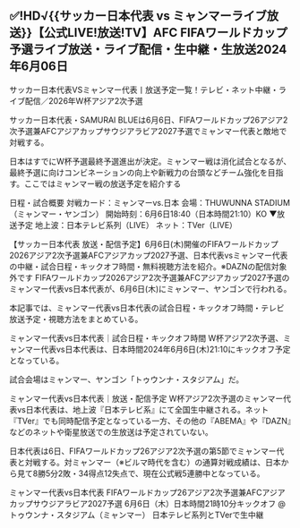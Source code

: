 <h2>✅!HD√{{サッカー日本代表 vs ミャンマーライブ放送}}【公式LIVE!放送!TV】AFC FIFAワールドカップ予選ライブ放送・ライブ配信・生中継・生放送2024年6月06日</h2>

サッカー日本代表VSミャンマー代表丨放送予定一覧！テレビ・ネット中継・ライブ配信／2026年W杯アジア2次予選

サッカー日本代表・SAMURAI BLUEは6月6日、FIFAワールドカップ26アジア2次予選兼AFCアジアカップサウジアラビア2027予選でミャンマー代表と敵地で対戦する。

日本はすでにW杯予選最終予選進出が決定。ミャンマー戦は消化試合となるが、最終予選に向けコンビネーションの向上や新戦力の台頭などチーム強化を目指す。ここではミャンマー戦の放送予定を紹介する

日程・試合概要
対戦カード：ミャンマーvs.日本
会場：THUWUNNA STADIUM（ミャンマー・ヤンゴン）
開始時刻：6月6日18:40（日本時間21:10）KO
▼放送予定
地上波：日本テレビ系列（LIVE）
ネット：TVer（LIVE）

【サッカー日本代表 放送・配信予定】6月6日(木)開催のFIFAワールドカップ2026アジア2次予選兼AFCアジアカップ2027予選、日本代表vsミャンマー代表の中継・試合日程・キックオフ時間・無料視聴方法を紹介。※DAZNの配信対象外です
FIFAワールドカップ2026アジア2次予選兼AFCアジアカップ2027予選のミャンマー代表vs日本代表が、6月6日(木)にミャンマー、ヤンゴンで行われる。

本記事では、ミャンマー代表vs日本代表の試合日程・キックオフ時間・テレビ放送予定・視聴方法をまとめている。

ミャンマー代表vs日本代表｜試合日程・キックオフ時間
W杯アジア2次予選、ミャンマー代表vs日本代表は、日本時間2024年6月6日(木)21:10にキックオフ予定となっている。

試合会場はミャンマー、ヤンゴン「トゥウンナ・スタジアム」だ。

ミャンマー代表vs日本代表｜放送・配信予定
W杯アジア2次予選のミャンマー代表vs日本代表は、地上波『日本テレビ系』にて全国生中継される。ネット『TVer』でも同時配信予定となっている一方、その他の『ABEMA』や『DAZN』などのネットや衛星放送での生放送は予定されていない。

日本代表は6日、FIFAワールドカップ26アジア2次予選の第5節でミャンマー代表と対戦する。対ミャンマー（※ビルマ時代を含む）の通算対戦成績は、日本から見て8勝5分2敗・34得点12失点で、現在公式戦5連勝中となっている。

ミャンマー代表vs日本代表
FIFAワールドカップ26アジア2次予選兼AFCアジアカップサウジアラビア2027予選
6月6日（木）日本時間21時10分キックオフ @トゥウンナ・スタジアム（ミャンマー）
日本テレビ系列とTVerで生中継
